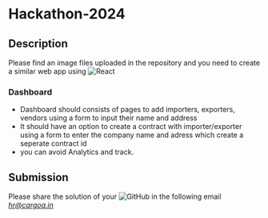 # Hackathon-2024

## Description 
Please find an image files uploaded in the repository and you need to create a similar web app using ![React](https://img.shields.io/badge/react-%2320232a.svg?style=for-the-badge&logo=react&logoColor=%2361DAFB) 
### Dashboard
- Dashboard should consists of pages to add importers, exporters, vendors using a form to input their name and address
- It should have an option to create a contract with importer/exporter using a form to enter the company name and adress which create a seperate contract id
- you can avoid Analytics and track.

## Submission
Please share the solution of your ![GitHub](https://img.shields.io/badge/github-%23121011.svg?style=for-the-badge&logo=github&logoColor=white) in the following email *hr@cargoa.in*
